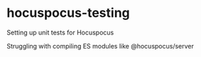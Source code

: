 # hocuspocus-testing

Setting up unit tests for Hocuspocus

Struggling with compiling ES modules like @hocuspocus/server
